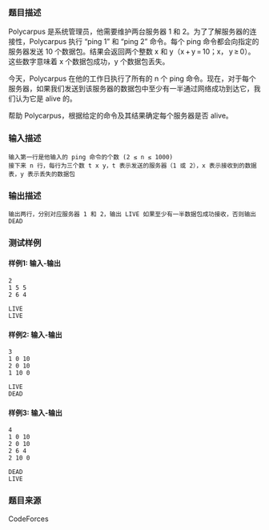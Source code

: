 ### 题目描述

Polycarpus 是系统管理员，他需要维护两台服务器 1 和 2。为了了解服务器的连接性，Polycarpus 执行 “ping 1” 和 “ping 2” 命令。每个 ping 命令都会向指定的服务器发送 10 个数据包。结果会返回两个整数 x 和 y（x + y = 10；x， y ≥ 0）。这些数字意味着 x 个数据包成功，y 个数据包丢失。

今天，Polycarpus 在他的工作日执行了所有的 n 个 ping 命令。现在，对于每个服务器，如果我们发送到该服务器的数据包中至少有一半通过网络成功到达它，我们认为它是 alive 的。

帮助 Polycarpus，根据给定的命令及其结果确定每个服务器是否 alive。

### 输入描述

```
输入第一行是他输入的 ping 命令的个数 (2 ≤ n ≤ 1000) 
接下来 n 行，每行为三个数 t x y，t 表示发送的服务器（1 或 2），x 表示接收到的数据表，y 表示丢失的数据包
```

### 输出描述

```
输出两行，分别对应服务器 1 和 2，输出 LIVE 如果至少有一半数据包成功接收，否则输出 DEAD
```

### 测试样例

#### 样例1: 输入-输出

```
2
1 5 5
2 6 4
```

```
LIVE
LIVE
```

#### 样例2: 输入-输出

```
3
1 0 10
2 0 10
1 10 0
```

```
LIVE
DEAD
```

#### 样例3: 输入-输出

```
4
1 0 10
2 0 10
2 6 4
2 10 0
```

```
DEAD
LIVE
```

### 题目来源

CodeForces
